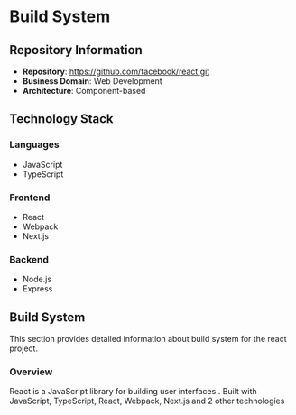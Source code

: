 # Build System

## Repository Information

- **Repository**: https://github.com/facebook/react.git
- **Business Domain**: Web Development
- **Architecture**: Component-based

## Technology Stack

### Languages
- JavaScript
- TypeScript

### Frontend
- React
- Webpack
- Next.js

### Backend
- Node.js
- Express

## Build System

This section provides detailed information about build system for the react project.

### Overview

React is a JavaScript library for building user interfaces.. Built with JavaScript, TypeScript, React, Webpack, Next.js and 2 other technologies

